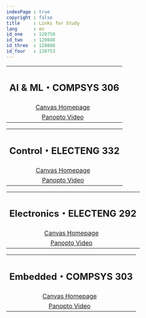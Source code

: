```yaml
---
indexPage : true
copyright : false
title     : Links for Study
lang      : en
id_one    : 120758
id_two    : 120848
id_three  : 120888
id_four   : 120753
---
```


<style>
  td {
    padding-left: 0 !important;
    text-align: center
  }
</style>

<table class="contents-table">

  <tr>
    <th colspan="2"><h2 class="contents-title">AI & ML・COMPSYS 306</h2></th>
  </tr>

  <tr>
    <td>
      <a target="_blank" href="https://canvas.auckland.ac.nz/courses/{{- page.id_one -}}">Canvas Homepage</a>
    </td>
  </tr>

  <tr>
    <td>
      <a target="_blank" href="https://auckland.au.panopto.com/Panopto/Pages/Sessions/List.aspx?embedded=1&nomobileprompt=true#folderID=%2238763e69-f4a3-4042-ad8b-b22c00c86247%22">Panopto Video</a>
    </td>
  </tr>

</table>

<table class="contents-table">

  <tr>
    <th colspan="2"><h2 class="contents-title">Control・ELECTENG 332</h2></th>
  </tr>
  <tr>
    <td>
      <a target="_blank" href="https://canvas.auckland.ac.nz/courses/{{- page.id_two -}}">Canvas Homepage</a>
    </td>
  </tr>

  <tr>
    <td>
      <a target="_blank" href="https://auckland.au.panopto.com/Panopto/Pages/Sessions/List.aspx?embedded=1&nomobileprompt=true#folderID=%2255c890fe-1076-47f8-9dc8-b22c00c8659c%22">Panopto Video</a>
    </td>
  </tr>

</table>

<table class="contents-table">

  <tr>
    <th colspan="2"><h2 class="contents-title">Electronics・ELECTENG 292</h2></th>
  </tr>
  <tr>
    <td>
      <a target="_blank" href="https://canvas.auckland.ac.nz/courses/{{- page.id_three -}}">Canvas Homepage</a>
    </td>
  </tr>

  <tr>
    <td>
      <a target="_blank" href="https://auckland.au.panopto.com/Panopto/Pages/Sessions/List.aspx?embedded=1&nomobileprompt=true#folderID=%222e87eaa3-ff0e-4a20-9480-b22c00c85752%22">Panopto Video</a>
    </td>
  </tr>

</table>

<table class="contents-table">

  <tr>
    <th colspan="2"><h2 class="contents-title">Embedded・COMPSYS 303</h2></th>
  </tr>
  <tr>
    <td>
      <a target="_blank" href="https://canvas.auckland.ac.nz/courses/{{- page.id_four -}}">Canvas Homepage</a>
    </td>
  </tr>

  <tr>
    <td>
      <a target="_blank" href="https://auckland.au.panopto.com/Panopto/Pages/Sessions/List.aspx?embedded=1&nomobileprompt=true#folderID=%22eb3ac1cd-1212-49eb-bc10-b22c00c86192%22">Panopto Video</a>
    </td>
  </tr>

</table>
